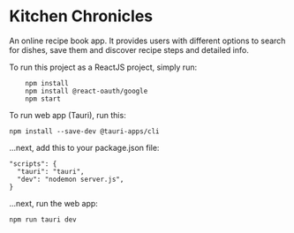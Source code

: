# Kitchen Chronicles

An online recipe book app. It provides users with different options to search for dishes, save them and discover recipe steps and detailed info.

To run this project as a ReactJS project, simply run:

```shell
    npm install
    npm install @react-oauth/google
    npm start
```
To run web app (Tauri), run this:
```shell
npm install --save-dev @tauri-apps/cli
```
...next, add this to your package.json file:

```
"scripts": {
  "tauri": "tauri",
  "dev": "nodemon server.js",
}
```
...next, run the web app:

```
npm run tauri dev
```
